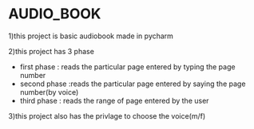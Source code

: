# AUDIO_BOOK
1)this project is basic audiobook made in pycharm 

2)this project has 3 phase 

   * first phase : reads the particular page entered by typing the page number  
   * second phase :reads the particular page entered by saying the page number(by voice)
   * third phase : reads the range of page entered by the user
  
3)this project also has the privlage to choose the voice(m/f)
